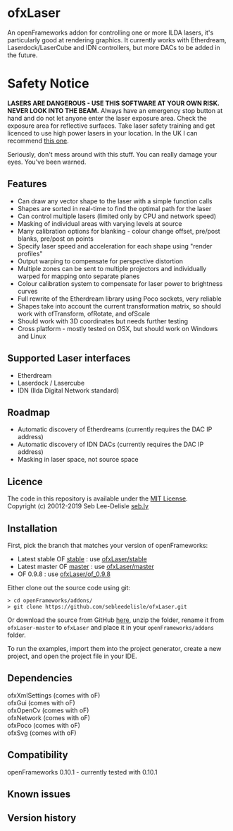 ofxLaser
=========

An openFrameworks addon for controlling one or more ILDA lasers, it's particularly good at rendering graphics. It currently works with Etherdream, Laserdock/LaserCube and IDN controllers, but more DACs to be added in the future.

Safety Notice
=============
**LASERS ARE DANGEROUS - USE THIS SOFTWARE AT YOUR OWN RISK. NEVER LOOK INTO THE BEAM.** Always have an emergency stop button at hand and do not let anyone enter the laser exposure area. Check the exposure area for reflective surfaces. Take laser safety training and get licenced to use high power lasers in your location. In the UK I can recommend [this one](https://www.lvroptical.com/display.html). 

Seriously, don't mess around with this stuff. You can really damage your eyes. You've been warned. 

Features
----------
* Can draw any vector shape to the laser with a simple function calls
* Shapes are sorted in real-time to find the optimal path for the laser
* Can control multiple lasers (limited only by CPU and network speed)
* Masking of individual areas with varying levels at source
* Many calibration options for blanking - colour change offset, pre/post blanks, pre/post on points
* Specify laser speed and acceleration for each shape using "render profiles" 
* Output warping to compensate for perspective distortion
* Multiple zones can be sent to multiple projectors and individually warped for mapping onto separate planes
* Colour calibration system to compensate for laser power to brightness curves
* Full rewrite of the Etherdream library using Poco sockets, very reliable
* Shapes take into account the current transformation matrix, so should work with ofTransform, ofRotate, and ofScale
* Should work with 3D coordinates but needs further testing
* Cross platform - mostly tested on OSX, but should work on Windows and Linux

Supported Laser interfaces
--------------------------
* Etherdream
* Laserdock / Lasercube
* IDN (Ilda Digital Network standard)

Roadmap
-----------
* Automatic discovery of Etherdreams (currently requires the DAC IP address)
* Automatic discovery of IDN DACs (currently requires the DAC IP address)
* Masking in laser space, not source space

Licence
-------
The code in this repository is available under the [MIT License](https://secure.wikimedia.org/wikipedia/en/wiki/Mit_license).  
Copyright (c) 20012-2019 Seb Lee-Delisle [seb.ly](http://seb.ly)

Installation
-------

First, pick the branch that matches your version of openFrameworks:

* Latest stable OF [stable](https://github.com/openframeworks/openFrameworks/tree/stable) : use [ofxLaser/stable](https://github.com/sebleedelisle/ofxLaser/tree/stable)
* Latest master OF [master](https://github.com/openframeworks/openFrameworks) : use [ofxLaser/master](https://github.com/sebleedelisle/ofxLaser/) 
* OF 0.9.8 : use [ofxLaser/of_0.9.8](https://github.com/sebleedelisle/ofxLaser/tree/of_0.9.8)

Either clone out the source code using git:

	> cd openFrameworks/addons/
	> git clone https://github.com/sebleedelisle/ofxLaser.git

Or download the source from GitHub [here](https://github.com/sebleedelisle/ofxLaser/archive/master.zip), unzip the folder, rename it from `ofxLaser-master` to `ofxLaser` and place it in your `openFrameworks/addons` folder.

To run the examples, import them into the project generator, create a new project, and open the project file in your IDE.


Dependencies
------------
ofxXmlSettings (comes with oF)  
ofxGui (comes with oF)  
ofxOpenCv (comes with oF)  
ofxNetwork (comes with oF)  
ofxPoco (comes with oF)  
ofxSvg (comes with oF)  

Compatibility
------------
openFrameworks 0.10.1 - currently tested with 0.10.1

Known issues
------------

Version history
------------

